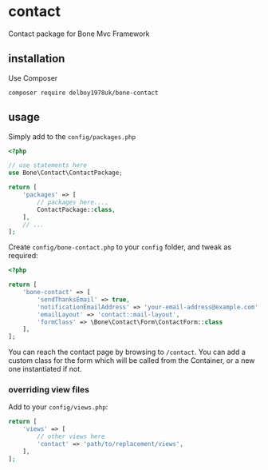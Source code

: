 # contact
Contact package for Bone Mvc Framework
## installation
Use Composer
```
composer require delboy1978uk/bone-contact
```
## usage
Simply add to the `config/packages.php`
```php
<?php

// use statements here
use Bone\Contact\ContactPackage;

return [
    'packages' => [
        // packages here...,
        ContactPackage::class,
    ],
    // ...
];
```
Create `config/bone-contact.php` to your `config` folder, and tweak as required:
```php
<?php

return [
    'bone-contact' => [
        'sendThanksEmail' => true,
        'notificationEmailAddress' => 'your-email-address@example.com',
        'emailLayout' => 'contact::mail-layout',
        'formClass' => \Bone\Contact\Form\ContactForm::class
    ],
];
```
You can reach the contact page by browsing to `/contact`. You can add a custom class for the form which will
be called from the Container, or a new one instantiated if not.
### overriding view files
Add to your `config/views.php`:
```php
return [
    'views' => [
        // other views here 
        'contact' => 'path/to/replacement/views',
    ],
];
```
